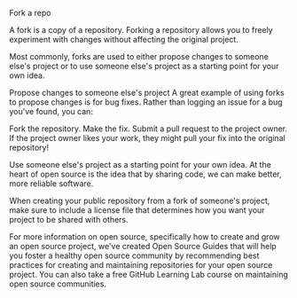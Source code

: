Fork a repo

A fork is a copy of a repository. Forking a repository allows you to freely experiment with changes without affecting the original project.

Most commonly, forks are used to either propose changes to someone else's project or to use someone else's project as a starting point for your own idea.

Propose changes to someone else's project
A great example of using forks to propose changes is for bug fixes. Rather than logging an issue for a bug you've found, you can:

Fork the repository.
Make the fix.
Submit a pull request to the project owner.
If the project owner likes your work, they might pull your fix into the original repository!

Use someone else's project as a starting point for your own idea.
At the heart of open source is the idea that by sharing code, we can make better, more reliable software.

When creating your public repository from a fork of someone's project, make sure to include a license file that determines how you want your project to be shared with others.

For more information on open source, specifically how to create and grow an open source project, we've created Open Source Guides that will help you foster a healthy open source community by recommending best practices for creating and maintaining repositories for your open source project. You can also take a free GitHub Learning Lab course on maintaining open source communities.